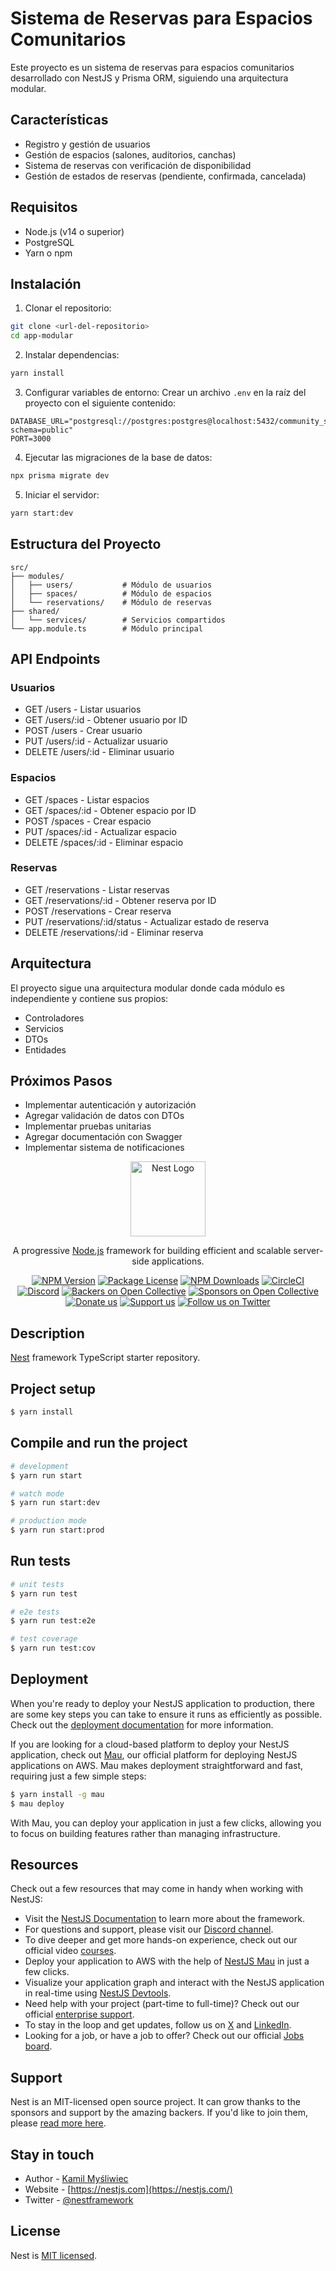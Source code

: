# Sistema de Reservas para Espacios Comunitarios

Este proyecto es un sistema de reservas para espacios comunitarios desarrollado con NestJS y Prisma ORM, siguiendo una arquitectura modular.

## Características

- Registro y gestión de usuarios
- Gestión de espacios (salones, auditorios, canchas)
- Sistema de reservas con verificación de disponibilidad
- Gestión de estados de reservas (pendiente, confirmada, cancelada)

## Requisitos

- Node.js (v14 o superior)
- PostgreSQL
- Yarn o npm

## Instalación

1. Clonar el repositorio:
```bash
git clone <url-del-repositorio>
cd app-modular
```

2. Instalar dependencias:
```bash
yarn install
```

3. Configurar variables de entorno:
Crear un archivo `.env` en la raíz del proyecto con el siguiente contenido:
```
DATABASE_URL="postgresql://postgres:postgres@localhost:5432/community_spaces?schema=public"
PORT=3000
```

4. Ejecutar las migraciones de la base de datos:
```bash
npx prisma migrate dev
```

5. Iniciar el servidor:
```bash
yarn start:dev
```

## Estructura del Proyecto

```
src/
├── modules/
│   ├── users/           # Módulo de usuarios
│   ├── spaces/          # Módulo de espacios
│   └── reservations/    # Módulo de reservas
├── shared/
│   └── services/        # Servicios compartidos
└── app.module.ts        # Módulo principal
```

## API Endpoints

### Usuarios
- GET /users - Listar usuarios
- GET /users/:id - Obtener usuario por ID
- POST /users - Crear usuario
- PUT /users/:id - Actualizar usuario
- DELETE /users/:id - Eliminar usuario

### Espacios
- GET /spaces - Listar espacios
- GET /spaces/:id - Obtener espacio por ID
- POST /spaces - Crear espacio
- PUT /spaces/:id - Actualizar espacio
- DELETE /spaces/:id - Eliminar espacio

### Reservas
- GET /reservations - Listar reservas
- GET /reservations/:id - Obtener reserva por ID
- POST /reservations - Crear reserva
- PUT /reservations/:id/status - Actualizar estado de reserva
- DELETE /reservations/:id - Eliminar reserva

## Arquitectura

El proyecto sigue una arquitectura modular donde cada módulo es independiente y contiene sus propios:
- Controladores
- Servicios
- DTOs
- Entidades

## Próximos Pasos

- Implementar autenticación y autorización
- Agregar validación de datos con DTOs
- Implementar pruebas unitarias
- Agregar documentación con Swagger
- Implementar sistema de notificaciones

<p align="center">
  <a href="http://nestjs.com/" target="blank"><img src="https://nestjs.com/img/logo-small.svg" width="120" alt="Nest Logo" /></a>
</p>

[circleci-image]: https://img.shields.io/circleci/build/github/nestjs/nest/master?token=abc123def456
[circleci-url]: https://circleci.com/gh/nestjs/nest

  <p align="center">A progressive <a href="http://nodejs.org" target="_blank">Node.js</a> framework for building efficient and scalable server-side applications.</p>
    <p align="center">
<a href="https://www.npmjs.com/~nestjscore" target="_blank"><img src="https://img.shields.io/npm/v/@nestjs/core.svg" alt="NPM Version" /></a>
<a href="https://www.npmjs.com/~nestjscore" target="_blank"><img src="https://img.shields.io/npm/l/@nestjs/core.svg" alt="Package License" /></a>
<a href="https://www.npmjs.com/~nestjscore" target="_blank"><img src="https://img.shields.io/npm/dm/@nestjs/common.svg" alt="NPM Downloads" /></a>
<a href="https://circleci.com/gh/nestjs/nest" target="_blank"><img src="https://img.shields.io/circleci/build/github/nestjs/nest/master" alt="CircleCI" /></a>
<a href="https://discord.gg/G7Qnnhy" target="_blank"><img src="https://img.shields.io/badge/discord-online-brightgreen.svg" alt="Discord"/></a>
<a href="https://opencollective.com/nest#backer" target="_blank"><img src="https://opencollective.com/nest/backers/badge.svg" alt="Backers on Open Collective" /></a>
<a href="https://opencollective.com/nest#sponsor" target="_blank"><img src="https://opencollective.com/nest/sponsors/badge.svg" alt="Sponsors on Open Collective" /></a>
  <a href="https://paypal.me/kamilmysliwiec" target="_blank"><img src="https://img.shields.io/badge/Donate-PayPal-ff3f59.svg" alt="Donate us"/></a>
    <a href="https://opencollective.com/nest#sponsor"  target="_blank"><img src="https://img.shields.io/badge/Support%20us-Open%20Collective-41B883.svg" alt="Support us"></a>
  <a href="https://twitter.com/nestframework" target="_blank"><img src="https://img.shields.io/twitter/follow/nestframework.svg?style=social&label=Follow" alt="Follow us on Twitter"></a>
</p>
  <!--[![Backers on Open Collective](https://opencollective.com/nest/backers/badge.svg)](https://opencollective.com/nest#backer)
  [![Sponsors on Open Collective](https://opencollective.com/nest/sponsors/badge.svg)](https://opencollective.com/nest#sponsor)-->

## Description

[Nest](https://github.com/nestjs/nest) framework TypeScript starter repository.

## Project setup

```bash
$ yarn install
```

## Compile and run the project

```bash
# development
$ yarn run start

# watch mode
$ yarn run start:dev

# production mode
$ yarn run start:prod
```

## Run tests

```bash
# unit tests
$ yarn run test

# e2e tests
$ yarn run test:e2e

# test coverage
$ yarn run test:cov
```

## Deployment

When you're ready to deploy your NestJS application to production, there are some key steps you can take to ensure it runs as efficiently as possible. Check out the [deployment documentation](https://docs.nestjs.com/deployment) for more information.

If you are looking for a cloud-based platform to deploy your NestJS application, check out [Mau](https://mau.nestjs.com), our official platform for deploying NestJS applications on AWS. Mau makes deployment straightforward and fast, requiring just a few simple steps:

```bash
$ yarn install -g mau
$ mau deploy
```

With Mau, you can deploy your application in just a few clicks, allowing you to focus on building features rather than managing infrastructure.

## Resources

Check out a few resources that may come in handy when working with NestJS:

- Visit the [NestJS Documentation](https://docs.nestjs.com) to learn more about the framework.
- For questions and support, please visit our [Discord channel](https://discord.gg/G7Qnnhy).
- To dive deeper and get more hands-on experience, check out our official video [courses](https://courses.nestjs.com/).
- Deploy your application to AWS with the help of [NestJS Mau](https://mau.nestjs.com) in just a few clicks.
- Visualize your application graph and interact with the NestJS application in real-time using [NestJS Devtools](https://devtools.nestjs.com).
- Need help with your project (part-time to full-time)? Check out our official [enterprise support](https://enterprise.nestjs.com).
- To stay in the loop and get updates, follow us on [X](https://x.com/nestframework) and [LinkedIn](https://linkedin.com/company/nestjs).
- Looking for a job, or have a job to offer? Check out our official [Jobs board](https://jobs.nestjs.com).

## Support

Nest is an MIT-licensed open source project. It can grow thanks to the sponsors and support by the amazing backers. If you'd like to join them, please [read more here](https://docs.nestjs.com/support).

## Stay in touch

- Author - [Kamil Myśliwiec](https://twitter.com/kammysliwiec)
- Website - [https://nestjs.com](https://nestjs.com/)
- Twitter - [@nestframework](https://twitter.com/nestframework)

## License

Nest is [MIT licensed](https://github.com/nestjs/nest/blob/master/LICENSE).
